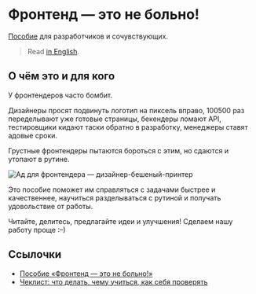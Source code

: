 # Фронтенд — это не больно!

[Пособие](https://bespoyasov.ru/front-not-pain/) для разработчиков и сочувствующих.

> Read [in English](./docs/en.md).

## О чём это и для кого

У фронтендеров часто бомбит.

Дизайнеры просят подвинуть логотип на пиксель вправо, 100500 раз переделывают уже готовые страницы, бекендеры ломают API, тестировщики кидают таски обратно в разработку, менеджеры ставят адовые сроки.

Грустные фронтендеры пытаются бороться с этим, но сдаются и утопают в рутине.

![Ад для фронтендера — дизайнер-бешеный-принтер](./src/static/img/typical-designer@2x.jpg)

Это пособие поможет им справляться с задачами быстрее и качественнее, научиться разделываться с рутиной и получать удовольствие от работы.

Читайте, делитесь, предлагайте идеи и улучшения! Сделаем нашу работу проще :–)

## Ссылочки

- [Пособие «Фронтенд — это не больно!»](https://bespoyasov.ru/front-not-pain/)
- [Чеклист: что делать, чему учиться, как себя проверять](https://bespoyasov.ru/front-not-pain/checklist.html)
